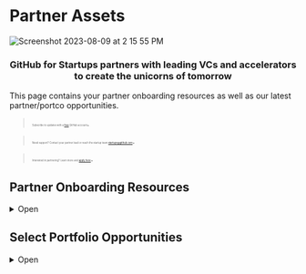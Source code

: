 # Partner Assets
![Screenshot 2023-08-09 at 2 15 55 PM](https://github.com/GitHub-for-Startups/Global-Repo/assets/104146251/e6ce8f96-f1d0-443f-a9c2-37952f701879)


### <p align="center">GitHub for Startups partners with leading VCs and accelerators to create the unicorns of tomorrow</p>

This page contains your partner onboarding resources as well as our latest partner/portco opportunities.

> <span style="font-size: 0.3em;">Subscribe to updates with a [free](https://github.com/pricing) GitHub account</span>.

> <span style="font-size: 0.3em;">Need support? Contact your partner lead or reach the startup team startups@github.com</span>.

> <span style="font-size: 0.3em;">Interested in partnering? Learn more and [apply here](https://github.com/enterprise/startups#join-partners)</span>.


## Partner Onboarding Resources
<details><summary>
Open
</summary>

<span style="margin-right:20px;"></span>
> ***How we bring startups into GitHub for Startups:***
 - Share your unique partner link provided in your partnership welcome email.
 - Startup application is responded to in 1-2 days.
 - If eligible, they’re welcomed into our program.

> **[Access GitHub's Logos](https://github.com/logos)**

> ***Sharing our partnership:***
Copy and paste the below
</summary>

```
Hi founders,

Happy to share we've partnered with GitHub for Startups. This program is designed to accelerate early-stage startups
building with GitHub, the world's leading AI-powered developer platform. It includes startup-friendly pricing,
tailored product guidance, and GTM support.

Apply here to learn more or get started (link your unique partner application)
Their startup team will respond within a few business days.

Program Offer:
- 20 seats of GitHub Enterprise, free for one year (50% off year two).
- 20 seats of GitHub Advanced Security, 50% off for one year (25% off year two).
  The Advanced Security offer isn't yet public. If interested, please reach out to startups@github.com. 

Eligibility: must be a portfolio company, Series A or earlier, and new to each offer.
```
> **Links to reference:** 
- [GitHub for Startups Home](https://github.com/enterprise/startups/)
- [GitHub Pricing](https://github.com/pricing)
- [About GiHub Enterprise](https://docs.github.com/en/enterprise-cloud@latest/admin/overview/about-github-enterprise-cloud)
- [About GitHub Advanced Security](https://resources.github.com/contact/security/)

</details> 

## Select Portfolio Opportunities
<details><summary>
Open
</summary>

<span style="margin-right:20px;"></span>

🚀 Do you have a portfolio company that’s scaling with GitHub? We’re actively seeking GitHub success stories to bring to our various program engagements. Encourage select companies to apply.

- [GitHub Startup Success Story Nomination Form](https://forms.gle/C6chM5922xMnF22TA)

🎉 Refer your company to host a startup community event at one of GitHub's global offices. We'd love to support the startup community by helping them host events.

-  Have them reach out to us with details on how we can support them in furthering tech in their commnunity. [Here's an example from Jam.dev](https://www.linkedin.com/posts/jamdotdev_behind-the-scenes-jam-ai-night-at-github-activity-7159267661426667521-6zkP/).
